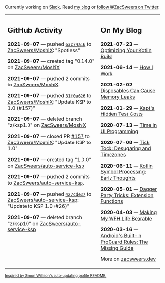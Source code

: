 Currently working on [Slack](https://slack.com/). Read [my blog](https://zacsweers.dev/) or [follow @ZacSweers on Twitter](https://twitter.com/ZacSweers).

<table><tr><td valign="top" width="60%">

## GitHub Activity
<!-- githubActivity starts -->
**2021-09-07** — pushed [`63c74a16`](https://github.com/ZacSweers/MoshiX/commit/63c74a16d3d382917dfe9e81fa1c35ad583e8ddb) to [ZacSweers/MoshiX](https://api.github.com/repos/ZacSweers/MoshiX): "Spotless"

**2021-09-07** — created tag "0.14.0" on [ZacSweers/MoshiX](https://api.github.com/repos/ZacSweers/MoshiX)

**2021-09-07** — pushed 2 commits to [ZacSweers/MoshiX](https://api.github.com/repos/ZacSweers/MoshiX).

**2021-09-07** — pushed [`31f0a626`](https://github.com/ZacSweers/MoshiX/commit/31f0a626c10f7974079331bd3298e6362b798ffd) to [ZacSweers/MoshiX](https://api.github.com/repos/ZacSweers/MoshiX): "Update KSP to 1.0 (#157)"

**2021-09-07** — deleted branch "z/ksp1.0" on [ZacSweers/MoshiX](https://api.github.com/repos/ZacSweers/MoshiX)

**2021-09-07** — closed PR [#157](https://api.github.com/repos/ZacSweers/MoshiX/pulls/157) to [ZacSweers/MoshiX](https://api.github.com/repos/ZacSweers/MoshiX): "Update KSP to 1.0"

**2021-09-07** — created tag "1.0.0" on [ZacSweers/auto-service-ksp](https://api.github.com/repos/ZacSweers/auto-service-ksp)

**2021-09-07** — pushed 2 commits to [ZacSweers/auto-service-ksp](https://api.github.com/repos/ZacSweers/auto-service-ksp).

**2021-09-07** — pushed [`427cde37`](https://github.com/ZacSweers/auto-service-ksp/commit/427cde37ba65a2e1a8bed54cb3d27f9852033bd6) to [ZacSweers/auto-service-ksp](https://api.github.com/repos/ZacSweers/auto-service-ksp): "Update to KSP 1.0 (#26)"

**2021-09-07** — deleted branch "z/ksp10" on [ZacSweers/auto-service-ksp](https://api.github.com/repos/ZacSweers/auto-service-ksp)
<!-- githubActivity ends -->
</td><td valign="top" width="40%">

## On My Blog
<!-- blog starts -->
**2021-07-23** — [Optimizing Your Kotlin Build](https://www.zacsweers.dev/optimizing-your-kotlin-build/)

**2021-06-14** — [How I Work](https://www.zacsweers.dev/how-i-work/)

**2021-02-02** — [Disposables Can Cause Memory Leaks](https://www.zacsweers.dev/disposables-can-cause-memory-leaks/)

**2021-01-29** — [Kapt's Hidden Test Costs](https://www.zacsweers.dev/kapts-hidden-test-costs/)

**2020-07-13** — [Time in UI Programming](https://www.zacsweers.dev/time-in-ui/)

**2020-07-08** — [Tick Tock: Desugaring and Timezones](https://www.zacsweers.dev/ticktock-desugaring-timezones/)

**2020-06-11** — [Kotlin Symbol Processing: Early Thoughts](https://www.zacsweers.dev/kotlin-symbol-processor-early-thoughts/)

**2020-05-01** — [Dagger Party Tricks: Extension Functions](https://www.zacsweers.dev/dagger-party-tricks-extension-functions/)

**2020-04-03** — [Making My WFH Life Bearable](https://www.zacsweers.dev/making-wfh-life-bearable/)

**2020-03-16** — [Android's Built-in ProGuard Rules: The Missing Guide](https://www.zacsweers.dev/android-proguard-rules/)
<!-- blog ends -->
More on [zacsweers.dev](https://zacsweers.dev/)
</td></tr></table>

<sub><a href="https://simonwillison.net/2020/Jul/10/self-updating-profile-readme/">Inspired by Simon Willison's auto-updating profile README.</a></sub>